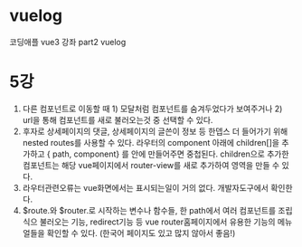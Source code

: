 # vuelog
코딩애플 vue3 강좌 part2 vuelog

# 5강
1. 다른 컴포넌트로 이동할 때 1) 모달처럼 컴포넌트를 숨겨두었다가 보여주거나 2) url을 통해 컴포넌트를 새로 불러오는것 중 선택할 수 있다.
2. 후자로 상세페이지의 댓글, 상세페이지의 글쓴이 정보 등 한뎁스 더 들어가기 위해 nested routes를 사용할 수 있다.
    라우터의 component 아래에 children[]을 추가하고 { path, component} 를 안에 만들어주면 중첩된다.
    children으로 추가한 컴포넌트는 해당 vue페이지에서 router-view를 새로 추가하여 영역을 만들 수 있다.
3. 라우터관련오류는 vue화면에서는 표시되는일이 거의 없다. 개발자도구에서 확인한다.
4. $route.와 $router.로 시작하는 변수나 함수들, 한 path에서 여러 컴포넌트를 조립식으 불러오는 기능, redirect기능 등 
    vue router홈페이지에서 유용한 기능의 메뉴얼들을 확인할 수 있다.
    (한국어 페이지도 있고 많지 않아서 좋음!)


